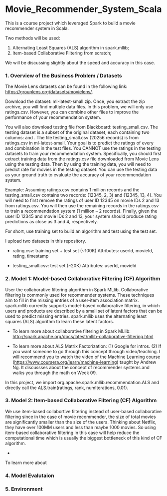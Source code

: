# Movie_Recommender_System_Scala

This is a course project which leveraged Spark to build a movie recommender system in Scala.

Two methods will be used:

1. Alternating Least Squares (ALS) algorithm in spark.mllib; 
2. Item-based Collaborative Filtering from scratch; 

We will be discussing slightly about the speed and accuracy in this case. 


### 1. Overview of the Business Problem / Datasets

The Movie Lens datasets can be found in the following link: https://grouplens.org/datasets/movielens/.

Download the dataset: ml-latest-small.zip. Once, you extract the zip archive, you will find multiple data files. In this problem, we will only use ratings.csv. However, you can combine other files to improve the performance of your recommendation system.

You will also download testing file from Blackboard: testing_small.csv. The testing dataset is a subset of the original dataset, each containing two columns: <userId> and <movieId>. The file testing_small.csv (20256 records) is from ratings.csv in ml-latest-small. Your goal is to predict the ratings of every <userId> and <movieId> combination in the test files. You CANNOT use the ratings in the testing datasets to train your recommendation system. Specifically, you should first extract training data from the ratings.csv file downloaded from Movie Lens using the testing data. Then by using the training data, you will need to predict rate for movies in the testing dataset. You can use the testing data as your ground truth to evaluate the accuracy of your recommendation system.
  
 Example: Assuming ratings.csv contains 1 million records and the testing_small.csv contains two records: (12345, 2, 3) and (12345, 13, 4). You will need to first remove the ratings of user ID 12345 on movie IDs 2 and 13 from ratings.csv. You will then use the remaining records in the ratings.csv to train a recommendation system (1 million – 2 records). Finally, given the user ID 12345 and movie IDs 2 and 13, your system should produce rating predictions as close as 3 and 4, respectively.

For short, use training set to build an algorithm and test using the test set. 

I upload two datasets in this repository. 

* rating.csv: training set + test set (~100K)
Attributes: userId, movieId, rating, timestamp

* testing_small.csv: test set (~20K)
Attributes: userId, movieId


### 2. Model 1: Model-based Collaborative Filtering (CF) Algorithm

User the collaborative filtering algorithm in Spark MLlib. Collaborative filtering is commonly used for recommender systems. These techniques aim to fill in the missing entries of a user-item association matrix. spark.mllib currently supports model-based collaborative filtering, in which users and products are described by a small set of latent factors that can be used to predict missing entries. spark.mllib uses the alternating least squares (ALS) algorithm to learn these latent factors. 

* To learn more about collaborative filtering in Spark MLlib: 
http://spark.apache.org/docs/latest/mllib-collaborative-filtering.html

* To learn more about ALS Matrix Factorization: 
(1) Google for intros.
(2) If you want someone to go through this concept through video/teaching. I will recommend you to watch the video of the Machine Learning course (https://www.coursera.org/learn/machine-learning) taught by Andrew Ng. It discussses about the concept of recommender systems and walks you through the math on Week 09. 

In this project, we import org.apache.spark.mllib.recommendation.ALS and directly call the ALS.train(ratings, rank, numIterations, 0.01).


### 3. Model 2: Item-based Collaborative Filtering (CF) Algorithm

We use item-based collabortive filtering instead of user-based collaborative filtering since in the case of movie recommender, the size of total movies are significantly smaller than the size of the users. Thinking about Netflix, they have over 100MM users and less than maybe 1000 movies. So using item-based collaborative filtering in this case will help reduce the computational time which is usually the biggest bottleneck of this kind of CF algorithm. 

* 
To 
learn 
more 
about 


### 4. Model Evalutaion



### 5. Environment














